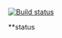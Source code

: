 [![Build status](https://ci.appveyor.com/api/projects/status/mauslr2kyx4pw57k?svg=true)](https://ci.appveyor.com/project/dariy-mvs/ahj-homework-2-1)

**status